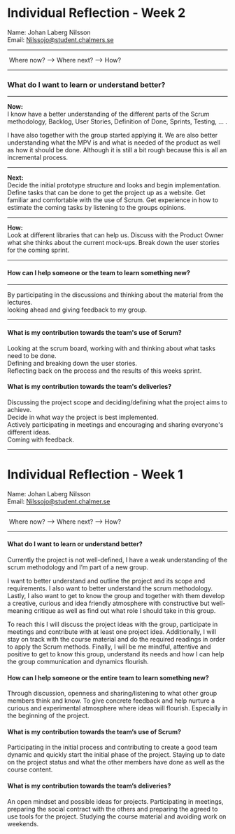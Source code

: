 # Individual Reflection - Week 2

Name:	Johan Laberg Nilsson  
Email:	Nilssojo@student.chalmers.se

-----

​											Where now? 		--> 		Where next?		-->		How?

------

### What do I want to learn or understand better? 

------

**Now:**  
I know have a better understanding of the different parts of the Scrum methodology, Backlog, User Stories, Definition of Done, Sprints, Testing, ... .  

I have also together with the group started applying it. We are also better understanding what the MPV is and what is needed of the product as well as how it should be done. Although it is still a bit rough because this is all an incremental process.

------

**Next:**  
Decide the initial prototype structure and looks and begin implementation. 
Define tasks that can be done to get the project up as a website. 
Get familiar and comfortable with the use of Scrum. 
Get experience in how to estimate the coming tasks by listening to the groups opinions.

------

**How:**  
Look at different libraries that can help us.
Discuss with the Product Owner what she thinks about the current mock-ups. 
Break down the user stories for the coming sprint. 

------

#### How can I help someone or the team to learn something new? 

-------

By participating in the discussions and thinking about the material from the lectures.   
looking ahead and giving feedback to my group. 

-------

#### What is my contribution towards the team's use of Scrum? 

Looking at the scrum board, working with and thinking about what tasks need to be done.  
Defining and breaking down the user stories.  
Reflecting back on the process and the results of this weeks sprint. 

#### What is my contribution towards the team's deliveries? 

Discussing the project scope and deciding/defining what the project aims to achieve.  
Decide in what way the project is best implemented.   
Actively participating in meetings and encouraging and sharing everyone's different ideas.   
Coming with feedback.

--------

# Individual Reflection - Week 1 

Name: 	Johan Laberg Nilsson   
Email: 	Nilssojo@student.chalmer.se

-----

​												Where now? 		--> 		Where next?		-->		How?

------

#### What do I want to learn or understand better? 

Currently the project is not well-defined, I have a weak understanding of the scrum methodology and I’m part of a new group. 

I want to better understand and outline the project and its scope and requirements.  I also want to better understand the scrum methodology. Lastly, I also want to get to know the group and together with them develop a creative, curious and idea friendly atmosphere with constructive but well-meaning critique as well as find out what role I should take in this group. 

To reach this I will discuss the project ideas with the group, participate in meetings and contribute with at least one project idea. Additionally, I will stay on track with the course material and do the required readings in order to apply the Scrum methods. Finally, I will be me mindful, attentive and positive to get to know this group, understand its needs and how I can help the group communication and dynamics flourish. 

#### How can I help someone or the entire team to learn something new? 

Through discussion, openness and sharing/listening to what other group members think and know. To give concrete feedback and help nurture a curious and experimental atmosphere where ideas will flourish. Especially in the beginning of the project. 

#### What is my contribution towards the team’s use of Scrum? 

Participating in the initial process and contributing to create a good team dynamic and quickly start the initial phase of the project. Staying up to date on the project status and what the other members have done as well as the course content. 

#### What is my contribution towards the team’s deliveries? 

An open mindset and possible ideas for projects. Participating in meetings, preparing the social contract with the others and preparing the agreed to use tools for the project. Studying the course material and avoiding work on weekends.